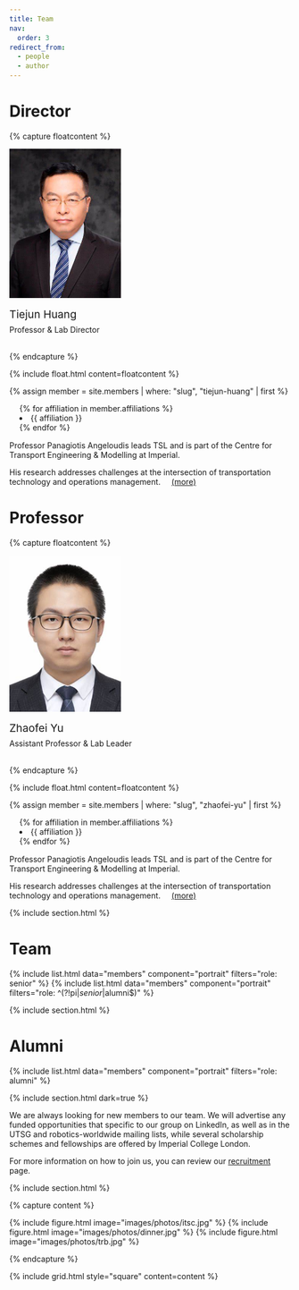 ```yaml
---
title: Team
nav:
  order: 3
redirect_from: 
  - people
  - author
---
```


<h1><a style="text-decoration: none; color: inherit;" href="/members/tiejun-huang.html">Director</a></h1>

{% capture floatcontent %}

<div class="text-center mt-5">
<a style="text-decoration: none; color: inherit;" href="/members/tiejun-huang.html">

  <!-- Avatar -->
  <img src="/images/team_image/tiejun-huang.jpeg"
       style=" max-width: 200px; "
       class="portrait-image"
       />

  <!-- Name & Role -->
  <div class="text-center" style="margin-top: 10px; font-weight: var(--bold); font-size: 1.2rem" > Tiejun Huang </div> <br>
  <div class="text-center" style="margin-top: -10px"> Professor & Lab Director </div> <br>
</a>

</div>

{% endcapture %}

{% include float.html content=floatcontent %}

{% assign member = site.members | where: "slug", "tiejun-huang" | first %}

<ul style="margin-top: 0; margin-bottom: 15px; padding-left: 0; list-style-position: inside; margin-left: 18px;">
  {% for affiliation in member.affiliations %}
  <li style="margin: 0.1px; padding-left: 0;">{{ affiliation }}</li>
  {% endfor %}
</ul>


<a style="text-decoration: none; color: inherit;" href="/members/tiejun-huang.html">
Professor Panagiotis Angeloudis leads TSL and is part of the Centre for Transport Engineering & Modelling at Imperial.

His research addresses challenges at the intersection of transportation technology and operations management.
 &nbsp;&nbsp;&nbsp;
 <a href="/members/tiejun-huang.html">(more)</a>


<h1><a style="text-decoration: none; color: inherit;" href="/members/zhaofei-yu.html">Professor</a></h1>

{% capture floatcontent %}

<div class="text-center mt-5">
<a style="text-decoration: none; color: inherit;" href="/members/zhaofei-yu.html">

  <!-- Avatar -->
  <img src="/images/team_image/zhaofei-yu.jpeg"
       style=" max-width: 200px; "
       class="portrait-image"
       />

  <!-- Name & Role -->
  <div class="text-center" style="margin-top: 10px; font-weight: var(--bold); font-size: 1.2rem" > Zhaofei Yu </div> <br>
  <div class="text-center" style="margin-top: -10px"> Assistant Professor & Lab Leader </div> <br>
</a>

</div>

{% endcapture %}

{% include float.html content=floatcontent %}

{% assign member = site.members | where: "slug", "zhaofei-yu" | first %}

<ul style="margin-top: 0; margin-bottom: 15px; padding-left: 0; list-style-position: inside; margin-left: 18px;">
  {% for affiliation in member.affiliations %}
  <li style="margin: 0.1px; padding-left: 0;">{{ affiliation }}</li>
  {% endfor %}
</ul>


<a style="text-decoration: none; color: inherit;" href="/members/zhaofei-yu.html">
Professor Panagiotis Angeloudis leads TSL and is part of the Centre for Transport Engineering & Modelling at Imperial.

His research addresses challenges at the intersection of transportation technology and operations management.
 &nbsp;&nbsp;&nbsp;
 <a href="/members/zhaofei-yu.html">(more)</a>

{% include section.html %}

# Team

{% include list.html data="members" component="portrait" filters="role: senior" %}
{% include list.html data="members" component="portrait" filters="role: ^(?!pi$|senior$|alumni$)" %}

{% include section.html %}

# Alumni

{% include list.html data="members" component="portrait" filters="role: alumni" %}

{% include section.html dark=true %}

 We are always looking for new members to our team. We will advertise any funded opportunities that specific to our group on LinkedIn, as well as in the UTSG and robotics-worldwide mailing lists, while several scholarship schemes and fellowships are offered by Imperial College London. 
 
 For more information on how to join us, you can review our [recruitment](/apply/) page. 

{% include section.html %}

{% capture content %}

{% include figure.html image="images/photos/itsc.jpg" %}
{% include figure.html image="images/photos/dinner.jpg" %}
{% include figure.html image="images/photos/trb.jpg" %}

{% endcapture %}

{% include grid.html style="square" content=content %}